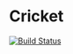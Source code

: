 # Cricket
[![Build Status](https://travis-ci.org/balukurian/Cricket.svg?branch=master)](https://travis-ci.org/balukurian/Cricket)
